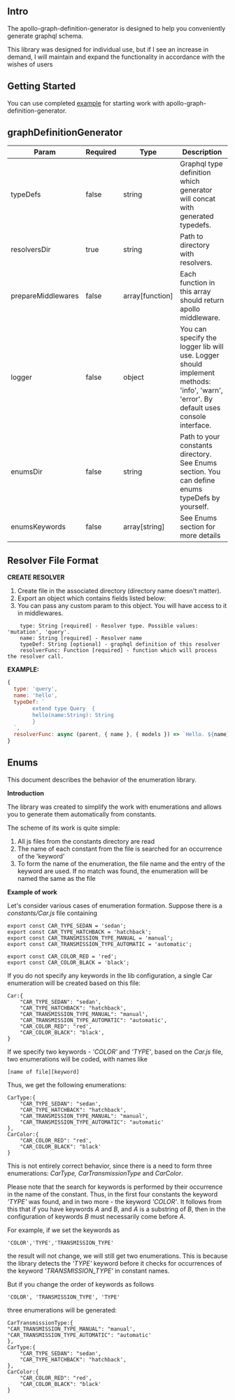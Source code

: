 ## Intro
The apollo-graph-definition-generator is designed to help you conveniently generate graphql schema.

This library was designed for individual use, but if I see an increase in demand, I will maintain and expand the functionality in accordance with the wishes of users

## Getting Started
You can use completed [example](https://github.com/phoenixless325/apollo-graph-definition-generator/tree/master/example) for starting work with apollo-graph-definition-generator.

## graphDefinitionGenerator

| Param | Required | Type | Description |
| ----- | -------- | ---- | ----------- |
| typeDefs | false | string | Graphql type definition which generator will concat with generated typedefs. |
| resolversDir | true | string | Path to directory with resolvers. |
| prepareMiddlewares | false | array[function] | Each function in this array should return apollo middleware. | 
| logger | false | object | You can specify the logger lib will use. Logger should implement methods: 'info', 'warn', 'error'. By default uses console interface. | 
| enumsDir | false | string | Path to your constants directory. See Enums section. You can define enums typeDefs by yourself. |
| enumsKeywords | false | array[string] | See Enums section for more details |

## Resolver File Format

**CREATE RESOLVER**
1. Create file in the associated directory (directory name doesn't matter).
2. Export an object which contains fields listed below:
3. You can pass any custom param to this object. You will have access to it in middlewares.
```
	type: String [required] - Resolver type. Possible values: 'mutation', 'query'.
	name: String [required] - Resolver name
	typeDef: String [optional] - graphql definition of this resolver
	resolverFunc: Function [required] - function which will process the resolver call.
```
        
**EXAMPLE:**
```javascript
{
  type: 'query',
  name: 'hello',
  typeDef: `
		extend type Query  {
	   	hello(name:String): String
	 	}
  `,
  resolverFunc: async (parent, { name }, { models }) => `Hello. ${name}! You are great =)`
}
```

## Enums

This document describes the behavior of the enumeration library.

**Introduction**

The library was created to simplify the work with enumerations and allows you to generate them automatically from constants.

The scheme of its work is quite simple:

1. All js files from the constants directory are read
2. The name of each constant from the file is searched for an occurrence of the 'keyword'
3. To form the name of the enumeration, the file name and the entry of the keyword are used. If no match was found, the enumeration will be named the same as the file

**Example of work**

Let's consider various cases of enumeration formation.
Suppose there is a *constants/Car.js* file containing
```angular2html
export const CAR_TYPE_SEDAN = 'sedan';
export const CAR_TYPE_HATCHBACK = 'hatchback';
export const CAR_TRANSMISSION_TYPE_MANUAL = 'manual';
export const CAR_TRANSMISSION_TYPE_AUTOMATIC = 'automatic';

export const CAR_COLOR_RED = 'red';
export const CAR_COLOR_BLACK = 'black';
```
If you do not specify any keywords in the lib configuration, a single Car enumeration will be created based on this file:
```angular2html
Car:{
    "CAR_TYPE_SEDAN": "sedan',
    "CAR_TYPE_HATCHBACK": "hatchback',
    "CAR_TRANSMISSION_TYPE_MANUAL": "manual',
    "CAR_TRANSMISSION_TYPE_AUTOMATIC": "automatic',
    "CAR_COLOR_RED": "red',
    "CAR_COLOR_BLACK": "black',
}
```
If we specify two keywords - *'COLOR'* and *'TYPE'*, based on the *Car.js* file, two enumerations will be coded, with names like
```angular2html
[name of file][keyword]
```
Thus, we get the following enumerations:
```angular2html
CarType:{
    "CAR_TYPE_SEDAN": "sedan',
    "CAR_TYPE_HATCHBACK": "hatchback',
    "CAR_TRANSMISSION_TYPE_MANUAL": "manual',
    "CAR_TRANSMISSION_TYPE_AUTOMATIC": "automatic'
},
CarColor:{
    "CAR_COLOR_RED": "red',
    "CAR_COLOR_BLACK": "black'
}
```
This is not entirely correct behavior, since there is a need to form three enumerations:
*CarType, CarTransmissionType* and *CarColor*.

Please note that the search for keywords is performed by their occurrence in the name of the constant.
Thus, in the first four constants the keyword *'TYPE'* was found, and in two more - the keyword *'COLOR'*.
It follows from this that if you have keywords *A* and *B*, and *A* is a substring of *B*, then in the configuration of keywords *B* must necessarily come before *A*.

For example, if we set the keywords as
```angular2html
'COLOR','TYPE','TRANSMISSION_TYPE'
```
the result will not change, we will still get two enumerations.
This is because the library detects the *'TYPE'* keyword before it checks for occurrences of the keyword *'TRANSMISSION_TYPE'* in constant names.

But if you change the order of keywords as follows
```angular2html
'COLOR', 'TRANSMISSION_TYPE', 'TYPE'
```
three enumerations will be generated:
```angular2html
CarTransmissionType:{
"CAR_TRANSMISSION_TYPE_MANUAL": "manual',
"CAR_TRANSMISSION_TYPE_AUTOMATIC": "automatic'
},
CarType:{
    "CAR_TYPE_SEDAN": "sedan',
    "CAR_TYPE_HATCHBACK": "hatchback',
},
CarColor:{
    "CAR_COLOR_RED": "red',
    "CAR_COLOR_BLACK": "black'
}
```
